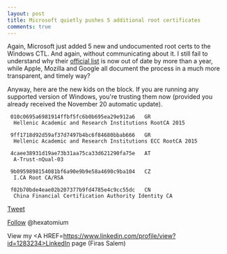 ```yaml
---
layout: post
title: Microsoft quietly pushes 5 additional root certificates
comments: true
---
```


Again, Microsoft just added 5 new and undocumented root certs to the Windows CTL. And again, without communicating about it. I still fail to understand why their <A href=http://download.microsoft.com/download/1/5/7/157B29AB-F890-464A-995A-C87945B28E5A/Windows%20Root%20Certificate%20Program%20Members%20-%20Sept%202014.pdf>official list</a> is now out of date by more than a year, while Apple, Mozilla and Google all document the process in a much more transparent, and timely way? 

Anyway, here are the new kids on the block. If you are running any supported version of Windows, you're trusting them now (provided you already received the November 20 automatic update). 


     010c0695a6981914ffbf5fc6b0b695ea29e912a6	GR 	
      Hellenic Academic and Research Institutions RootCA 2015
      
     9ff1718d92d59af37d7497b4bc6f84680bbab666	GR	
      Hellenic Academic and Research Institutions ECC RootCA 2015
      
     4caee38931d19ae73b31aa75ca33d621290fa75e	AT	
      A-Trust-nQual-03
      
     9b0959898154081bf6a90e9b9e58a4690c9ba104	CZ	
      I.CA Root CA/RSA
      
     f02b70bde4eae02b207377b9fd4785e4c9cc55dc	CN	
      China Financial Certification Authority Identity CA


<a href="http://twitter.com/share" class="twitter-share-button" 
data-url="http://hexatomium.github.io/2015/11/24/ms-quietly-adds-5-new-trusted-root-certs/" data-text="MS quietly pushes 5 undocumented root certificates"  data-count="horizontal">Tweet</a>
<script type="text/javascript" src="http://platform.twitter.com/widgets.js"></script>

<A href=https://twitter.com/hexatomium>Follow</A> @hexatomium

View my <A HREF=https://www.linkedin.com/profile/view?id=1283234>LinkedIn</A> page (Firas Salem)
